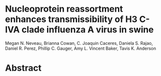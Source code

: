 # Nucleoprotein reassortment enhances transmissibility of H3 C-IVA clade influenza A virus in swine

Megan N. Neveau, Brianna Cowan, C. Joaquin Caceres, Daniela S. Rajao, Daniel R. Perez, Phillip C. Gauger, Amy L. Vincent Baker, Tavis K. Anderson

# Abstract
